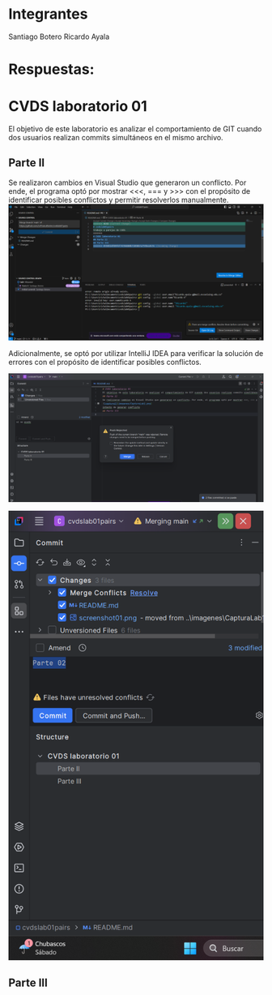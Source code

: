 # Integrantes
Santiago Botero
Ricardo Ayala

# Respuestas:

# CVDS laboratorio 01
El objetivo de este laboratorio es analizar el comportamiento de GIT cuando dos usuarios realizan commits simultáneos en el mismo archivo.

## Parte II
Se realizaron cambios en Visual Studio que generaron un conflicto. Por ende, el programa optó por mostrar <<<, === y >>> con el propósito de identificar posibles conflictos y permitir resolverlos manualmente.
![captura1](images/screenshot01.png)

Adicionalmente, se optó por utilizar IntelliJ IDEA para verificar la solución de errores con el propósito de identificar posibles conflictos.

![captura2](images/Captura2Lab01.png)

![captura3](images/03Lab1.png)

## Parte III
